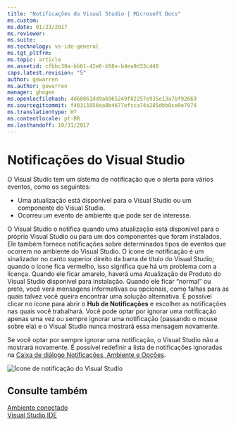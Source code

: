 ```yaml
---
title: "Notificações do Visual Studio | Microsoft Docs"
ms.custom: 
ms.date: 01/23/2017
ms.reviewer: 
ms.suite: 
ms.technology: vs-ide-general
ms.tgt_pltfrm: 
ms.topic: article
ms.assetid: cfbbc30a-bb61-42e6-b58e-b4ea9d33c440
caps.latest.revision: "5"
author: gewarren
ms.author: gewarren
manager: ghogen
ms.openlocfilehash: 4d68061dd9a6965249f82257e935e13a7bf92669
ms.sourcegitcommit: f40311056ea0b4677efcca74a285dbb0ce0e7974
ms.translationtype: HT
ms.contentlocale: pt-BR
ms.lasthandoff: 10/31/2017
---
```

# <a name="visual-studio-notifications"></a>Notificações do Visual Studio
O Visual Studio tem um sistema de notificação que o alerta para vários eventos, como os seguintes:  

- Uma atualização está disponível para o Visual Studio ou um componente do Visual Studio.  
- Ocorreu um evento de ambiente que pode ser de interesse.  
  
O Visual Studio o notifica quando uma atualização está disponível para o próprio Visual Studio ou para um dos componentes que foram instalados. Ele também fornece notificações sobre determinados tipos de eventos que ocorrem no ambiente do Visual Studio. O ícone de notificação é um sinalizador no canto superior direito da barra de título do Visual Studio; quando o ícone fica vermelho, isso significa que há um problema com a licença. Quando ele ficar amarelo, haverá uma Atualização de Produto do Visual Studio disponível para instalação. Quando ele ficar “normal” ou preto, você verá mensagens informativas ou opcionais, como falhas para as quais talvez você queira encontrar uma solução alternativa. É possível clicar no ícone para abrir o **Hub de Notificações** e escolher as notificações nas quais você trabalhará. Você pode optar por ignorar uma notificação apenas uma vez ou sempre ignorar uma notificação (passando o mouse sobre ela) e o Visual Studio nunca mostrará essa mensagem novamente.  
  
Se você optar por sempre ignorar uma notificação, o Visual Studio não a mostrará novamente. É possível redefinir a lista de notificações ignoradas na [Caixa de diálogo Notificações, Ambiente e Opções](../ide/reference/notifications-environment-options-dialog-box.md).  
  
![Ícone de notificação do Visual Studio](../ide/media/vs2015_notificationicon.png "vs2015_NotificationIcon")  
  
## <a name="see-also"></a>Consulte também  
[Ambiente conectado](../ide/connected-environment.md)  
[Visual Studio IDE](../ide/visual-studio-ide.md)  
